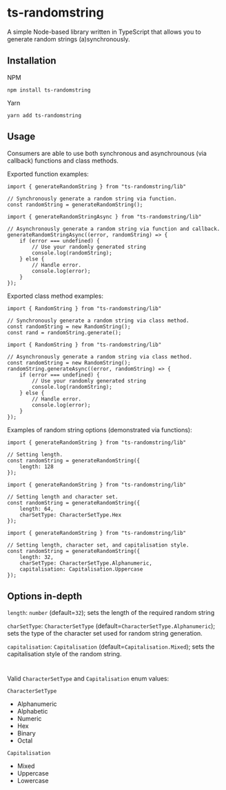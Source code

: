 # ts-randomstring

A simple Node-based library written in TypeScript that allows you to generate random strings (a)synchronously.

## Installation
NPM
```
npm install ts-randomstring
```

Yarn
```
yarn add ts-randomstring
```

## Usage
Consumers are able to use both synchronous and asynchrounous (via callback) functions and class methods.

Exported function examples:
```
import { generateRandomString } from "ts-randomstring/lib"

// Synchronously generate a random string via function.
const randomString = generateRandomString();
```
```
import { generateRandomStringAsync } from "ts-randomstring/lib"

// Asynchronously generate a random string via function and callback.
generateRandomStringAsync((error, randomString) => {
    if (error === undefined) {
        // Use your randomly generated string
        console.log(randomString);
    } else {
        // Handle error.
        console.log(error);
    }
});
```
Exported class method examples:

```
import { RandomString } from "ts-randomstring/lib"

// Synchronously generate a random string via class method.
const randomString = new RandomString();
const rand = randomString.generate();
```

```
import { RandomString } from "ts-randomstring/lib"

// Asynchronously generate a random string via class method.
const randomString = new RandomString();
randomString.generateAsync((error, randomString) => {
    if (error === undefined) {
        // Use your randomly generated string
        console.log(randomString);
    } else {
        // Handle error.
        console.log(error);
    }
});
```
Examples of random string options (demonstrated via functions):
```
import { generateRandomString } from "ts-randomstring/lib"

// Setting length.
const randomString = generateRandomString({
    length: 128
});
```
```
import { generateRandomString } from "ts-randomstring/lib"

// Setting length and character set.
const randomString = generateRandomString({
    length: 64,
    charSetType: CharacterSetType.Hex
});
```
```
import { generateRandomString } from "ts-randomstring/lib"

// Setting length, character set, and capitalisation style.
const randomString = generateRandomString({
    length: 32,
    charSetType: CharacterSetType.Alphanumeric,
    capitalisation: Capitalisation.Uppercase
});
```

## Options in-depth

`length`: `number` (default=`32`); sets the length of the required random string

`charSetType`: `CharacterSetType` (default=`CharacterSetType.Alphanumeric`); sets the type of the character set used for random string generation.

`capitalisation`: `Capitalisation` (default=`Capitalisation.Mixed`); sets the capitalisation style of the random string.

#

Valid `CharacterSetType` and `Capitalisation` enum values:

`CharacterSetType`
- Alphanumeric
- Alphabetic
- Numeric
- Hex
- Binary
- Octal

`Capitalisation`
- Mixed
- Uppercase
- Lowercase